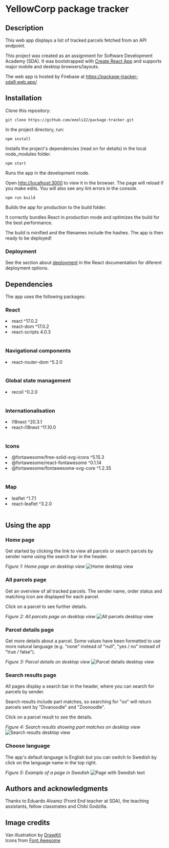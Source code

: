 # YellowCorp package tracker

## Description

This web app displays a list of tracked parcels fetched from an API endpoint.

This project was created as an assignment for Software Development Academy (SDA). It was bootstrapped with [Create React App](https://github.com/facebook/create-react-app) and supports major mobile and desktop browsers/layouts.

The web app is hosted by Firebase at https://package-tracker-sda9.web.app/

## Installation

Clone this repository:

`git clone https://github.com/eeels22/package-tracker.git`

In the project directory, run:

`npm install`

Installs the project's dependencies (read on for details) in the local node_modules folder.

`npm start`

Runs the app in the development mode.

Open [http://localhost:3000](http://localhost:3000) to view it in the browser. The page will reload if you make edits. You will also see any lint errors in the console.

`npm run build`

Builds the app for production to the build folder.

It correctly bundles React in production mode and optimizes the build for the best performance.

The build is minified and the filenames include the hashes. The app is then ready to be deployed!

### Deployment

See the section about [deployment](https://facebook.github.io/create-react-app/docs/deployment) in the React documentation for diferent deployment options.

## Dependencies

The app uses the following packages:

### React

<li>react ^17.0.2</li>
<li>react-dom ^17.0.2</li>
<li>react-scripts 4.0.3</li><br>

### Navigational components

<li>react-router-dom ^5.2.0</li><br>

### Global state management

<li>recoil ^0.2.0</li><br>

### Internationalisation

<li>i18next ^20.3.1</li>
<li>react-i18next ^11.10.0</li><br>

### Icons

<li>@fortawesome/free-solid-svg-icons ^5.15.3</li>
<li>@fortawesome/react-fontawesome ^0.1.14</li>
<li>@fortawesome/fontawesome-svg-core ^1.2.35</li><br>

### Map

<li>leaflet ^1.7.1</li>
<li>react-leaflet ^3.2.0</li><br>

## Using the app

### Home page

Get started by clicking the link to view all parcels or search parcels by sender name using the search bar in the header.

_Figure 1: Home page on desktop view_
![Home desktop view](./screenshots/home-desktop.png)
<br/>

### All parcels page

Get an overview of all tracked parcels. The sender name, order status and matching icon are displayed for each parcel.

Click on a parcel to see further details.

_Figure 2: All parcels page on desktop view_
![All parcels desktop view](./screenshots/list-desktop.png)

### Parcel details page

Get more details about a parcel. Some values have been formatted to use more natural language (e.g. "none" instead of "null", "yes / no" instead of "true / false").

_Figure 3: Parcel details on desktop view_
![Parcel details desktop view](./screenshots/parcel-desktop.png)

### Search results page

All pages display a search bar in the header, where you can search for parcels by sender.

Search results include part matches, so searching for "oo" will return parcels sent by "Divanoodle" and "Zoonoodle".

Click on a parcel result to see the details.

_Figure 4: Search results showing part matches on desktop view_
![Search results desktop view](./screenshots/results-desktop.png)

### Choose language

The app's default language is English but you can switch to Swedish by click on the language name in the top right.

_Figure 5: Example of a page in Swedish_
![Page with Swedish text](./screenshots/list-desktop-swedish.png)

## Authors and acknowledgments

Thanks to Eduardo Alvarez (Front End teacher at SDA), the teaching assistants, fellow classmates and Chibi Godzilla.

## Image credits

Van illustration by [DrawKit](https://www.drawkit.io/) \
Icons from [Font Awesome](https://fontawesome.com/)
